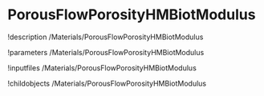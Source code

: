 <!-- MOOSE Documentation Stub: Remove this when content is added. -->

# PorousFlowPorosityHMBiotModulus
!description /Materials/PorousFlowPorosityHMBiotModulus

!parameters /Materials/PorousFlowPorosityHMBiotModulus

!inputfiles /Materials/PorousFlowPorosityHMBiotModulus

!childobjects /Materials/PorousFlowPorosityHMBiotModulus
